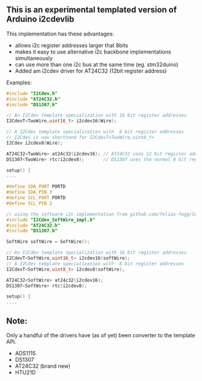## This is an experimental templated version of Arduino i2cdevlib
This implementation has these advantages:
* allows i2c register addresses larger that 8bits
* makes it easy to use alternative i2c backbone implementations simultaneously
* can use more than one i2c bus at the same time (eg. stm32duino)
* Added am i2cdev driver for AT24C32 (12bit register address)

Examples:
```c++
#include "I2Cdev.h"
#include "AT24C32.h"
#include "DS1307.h"

// An I2Cdev template specialization with 16 bit register addresses
I2CdevT<TwoWire,uint16_t> i2cdev16(Wire);

// A I2Cdev template specialization with  8 bit register addresses
// I2Cdev is now shorthand for I2CdevT<TwoWire,uint8_t>
I2Cdev i2cdev8(Wire);

AT24C32<TwoWire> at24c32(i2cdev16); // AT24C32 uses 12 bit register addresses
DS1307<TwoWire> rtc(i2cdev8);       // DS1307 uses the normal 8 bit register addresses

setup() {
....
```
```c++
#define SDA_PORT PORTD
#define SDA_PIN 3
#define SCL_PORT PORTD
#define SCL_PIN 2

// using the software i2c implementation from github.com/felias-fogg/SoftI2CMaster
#include "I2Cdev_SoftWire_impl.h"
#include "AT24C32.h"
#include "DS1307.h"

SoftWire softWire = SoftWire();

// An I2Cdev template specialization with 16 bit register addresses
I2CdevT<SoftWire,uint16_t> i2cdev16(softWire);
// A I2Cdev template specialization with  8 bit register addresses
I2CdevT<SoftWire,uint8_t> i2cdev8(softWire);    

AT24C32<SoftWire> at24c32(i2cdev16);
DS1307<SoftWire> rtc(i2cdev8);

setup() {
....
```

## Note:
Only a handful of the drivers have (as of yet) been converter to the template API.

* ADS1115
* DS1307
* AT24C32 (brand new)
* HTU21D
